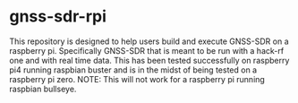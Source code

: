 # gnss-sdr-rpi

This repository is designed to help users build and execute GNSS-SDR on a raspberry pi. Specifically GNSS-SDR that is meant to be run with a hack-rf one and with real time data.  This has been tested successfully on raspberry pi4 running raspbian buster and is in the midst of being tested on a raspberry pi zero. NOTE: This will not work for a raspberry pi running raspbian bullseye.  

